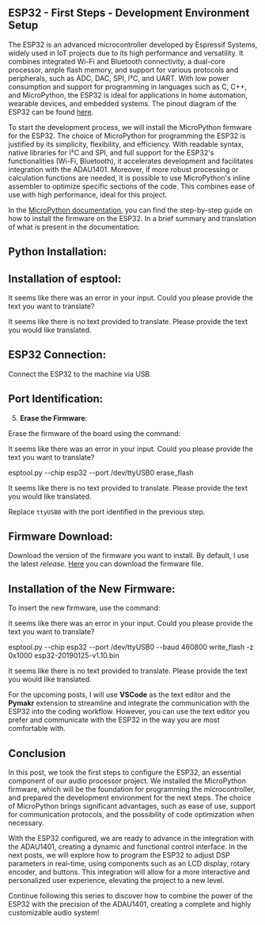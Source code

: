 ## ESP32 - First Steps - Development Environment Setup

The ESP32 is an advanced microcontroller developed by Espressif Systems, widely used in IoT projects due to its high performance and versatility. It combines integrated Wi-Fi and Bluetooth connectivity, a dual-core processor, ample flash memory, and support for various protocols and peripherals, such as ADC, DAC, SPI, I²C, and UART. With low power consumption and support for programming in languages such as C, C++, and MicroPython, the ESP32 is ideal for applications in home automation, wearable devices, and embedded systems. The pinout diagram of the ESP32 can be found [here](https://www.makerstore.com.au/wp-content/uploads/2024/10/ELEC-ESP32-DEV-MOD-PINOUT.webp).

To start the development process, we will install the MicroPython firmware for the ESP32. The choice of MicroPython for programming the ESP32 is justified by its simplicity, flexibility, and efficiency. With readable syntax, native libraries for I²C and SPI, and full support for the ESP32's functionalities (Wi-Fi, Bluetooth), it accelerates development and facilitates integration with the ADAU1401. Moreover, if more robust processing or calculation functions are needed, it is possible to use MicroPython's inline assembler to optimize specific sections of the code. This combines ease of use with high performance, ideal for this project.

In the [MicroPython documentation](https://docs.micropython.org), you can find the step-by-step guide on how to install the firmware on the ESP32. In a brief summary and translation of what is present in the documentation:

## **Python Installation**:



## **Installation of esptool**:



It seems like there was an error in your input. Could you please provide the text you want to translate?



It seems like there is no text provided to translate. Please provide the text you would like translated.

## **ESP32 Connection**:

Connect the ESP32 to the machine via USB.

## **Port Identification**:



5. **Erase the Firmware**:

Erase the firmware of the board using the command:

It seems like there was an error in your input. Could you please provide the text you want to translate?

esptool.py --chip esp32 --port /dev/ttyUSB0 erase_flash

It seems like there is no text provided to translate. Please provide the text you would like translated.

Replace `ttyUSB0` with the port identified in the previous step.

## **Firmware Download**:

Download the version of the firmware you want to install. By default, I use the latest *release*. [Here](https://micropython.org/download/esp32/) you can download the firmware file.

## **Installation of the New Firmware**:

To insert the new firmware, use the command:

It seems like there was an error in your input. Could you please provide the text you want to translate?

esptool.py --chip esp32 --port /dev/ttyUSB0 --baud 460800 write_flash -z 0x1000 esp32-20190125-v1.10.bin

It seems like there is no text provided to translate. Please provide the text you would like translated.



For the upcoming posts, I will use **VSCode** as the text editor and the **Pymakr** extension to streamline and integrate the communication with the ESP32 into the coding workflow. However, you can use the text editor you prefer and communicate with the ESP32 in the way you are most comfortable with.

## Conclusion

In this post, we took the first steps to configure the ESP32, an essential component of our audio processor project. We installed the MicroPython firmware, which will be the foundation for programming the microcontroller, and prepared the development environment for the next steps. The choice of MicroPython brings significant advantages, such as ease of use, support for communication protocols, and the possibility of code optimization when necessary.

With the ESP32 configured, we are ready to advance in the integration with the ADAU1401, creating a dynamic and functional control interface. In the next posts, we will explore how to program the ESP32 to adjust DSP parameters in real-time, using components such as an LCD display, rotary encoder, and buttons. This integration will allow for a more interactive and personalized user experience, elevating the project to a new level.

Continue following this series to discover how to combine the power of the ESP32 with the precision of the ADAU1401, creating a complete and highly customizable audio system!